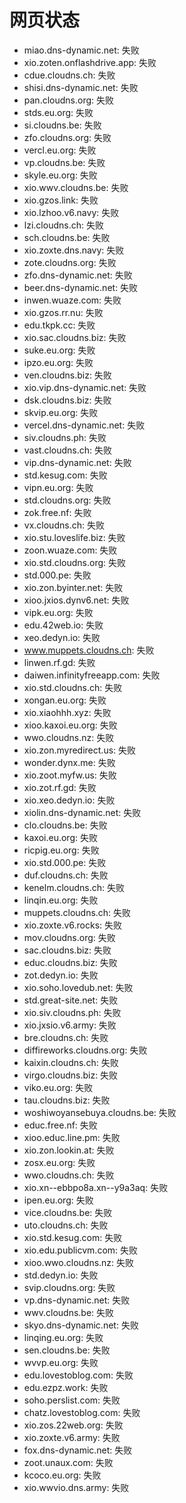 # 网页状态
- miao.dns-dynamic.net: 失败
- xio.zoten.onflashdrive.app: 失败
- cdue.cloudns.ch: 失败
- shisi.dns-dynamic.net: 失败
- pan.cloudns.org: 失败
- stds.eu.org: 失败
- si.cloudns.be: 失败
- zfo.cloudns.org: 失败
- vercl.eu.org: 失败
- vp.cloudns.be: 失败
- skyle.eu.org: 失败
- xio.wwv.cloudns.be: 失败
- xio.gzos.link: 失败
- xio.lzhoo.v6.navy: 失败
- lzi.cloudns.ch: 失败
- sch.cloudns.be: 失败
- xio.zoxte.dns.navy: 失败
- zote.cloudns.org: 失败
- zfo.dns-dynamic.net: 失败
- beer.dns-dynamic.net: 失败
- inwen.wuaze.com: 失败
- xio.gzos.rr.nu: 失败
- edu.tkpk.cc: 失败
- xio.sac.cloudns.biz: 失败
- suke.eu.org: 失败
- ipzo.eu.org: 失败
- ven.cloudns.biz: 失败
- xio.vip.dns-dynamic.net: 失败
- dsk.cloudns.biz: 失败
- skvip.eu.org: 失败
- vercel.dns-dynamic.net: 失败
- siv.cloudns.ph: 失败
- vast.cloudns.ch: 失败
- vip.dns-dynamic.net: 失败
- std.kesug.com: 失败
- vipn.eu.org: 失败
- std.cloudns.org: 失败
- zok.free.nf: 失败
- vx.cloudns.ch: 失败
- xio.stu.loveslife.biz: 失败
- zoon.wuaze.com: 失败
- xio.std.cloudns.org: 失败
- std.000.pe: 失败
- xio.zon.byinter.net: 失败
- xioo.jxios.dynv6.net: 失败
- vipk.eu.org: 失败
- edu.42web.io: 失败
- xeo.dedyn.io: 失败
- www.muppets.cloudns.ch: 失败
- linwen.rf.gd: 失败
- daiwen.infinityfreeapp.com: 失败
- xio.std.cloudns.ch: 失败
- xongan.eu.org: 失败
- xio.xiaohhh.xyz: 失败
- xioo.kaxoi.eu.org: 失败
- wwo.cloudns.nz: 失败
- xio.zon.myredirect.us: 失败
- wonder.dynx.me: 失败
- xio.zoot.myfw.us: 失败
- xio.zot.rf.gd: 失败
- xio.xeo.dedyn.io: 失败
- xiolin.dns-dynamic.net: 失败
- clo.cloudns.be: 失败
- kaxoi.eu.org: 失败
- ricpig.eu.org: 失败
- xio.std.000.pe: 失败
- duf.cloudns.ch: 失败
- kenelm.cloudns.ch: 失败
- linqin.eu.org: 失败
- muppets.cloudns.ch: 失败
- xio.zoxte.v6.rocks: 失败
- mov.cloudns.org: 失败
- sac.cloudns.biz: 失败
- educ.cloudns.biz: 失败
- zot.dedyn.io: 失败
- xio.soho.lovedub.net: 失败
- std.great-site.net: 失败
- xio.siv.cloudns.ph: 失败
- xio.jxsio.v6.army: 失败
- bre.cloudns.ch: 失败
- diffireworks.cloudns.org: 失败
- kaixin.cloudns.ch: 失败
- virgo.cloudns.biz: 失败
- viko.eu.org: 失败
- tau.cloudns.biz: 失败
- woshiwoyansebuya.cloudns.be: 失败
- educ.free.nf: 失败
- xioo.educ.line.pm: 失败
- xio.zon.lookin.at: 失败
- zosx.eu.org: 失败
- wwo.cloudns.ch: 失败
- xio.xn--ebbpo8a.xn--y9a3aq: 失败
- ipen.eu.org: 失败
- vice.cloudns.be: 失败
- uto.cloudns.ch: 失败
- xio.std.kesug.com: 失败
- xio.edu.publicvm.com: 失败
- xioo.wwo.cloudns.nz: 失败
- std.dedyn.io: 失败
- svip.cloudns.org: 失败
- vp.dns-dynamic.net: 失败
- wwv.cloudns.be: 失败
- skyo.dns-dynamic.net: 失败
- linqing.eu.org: 失败
- sen.cloudns.be: 失败
- wvvp.eu.org: 失败
- edu.lovestoblog.com: 失败
- edu.ezpz.work: 失败
- soho.perslist.com: 失败
- chatz.lovestoblog.com: 失败
- xio.zos.22web.org: 失败
- xio.zoxte.v6.army: 失败
- fox.dns-dynamic.net: 失败
- zoot.unaux.com: 失败
- kcoco.eu.org: 失败
- xio.wwvio.dns.army: 失败
